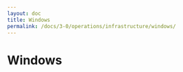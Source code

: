 ```yaml
---
layout: doc
title: Windows
permalink: /docs/3-0/operations/infrastructure/windows/
---
```


Windows
=======